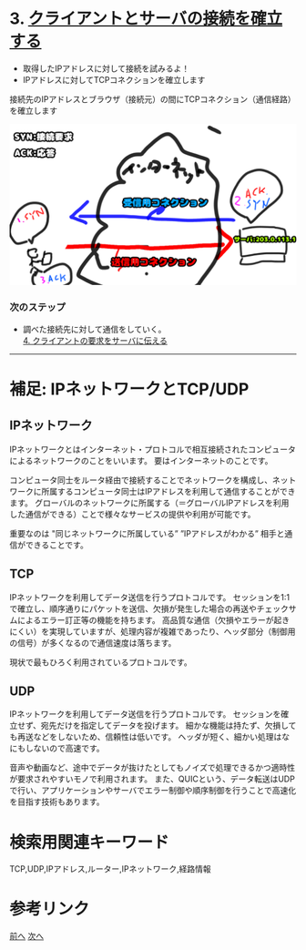 # 3. [クライアントとサーバの接続を確立する](3.md)
- 取得したIPアドレスに対して接続を試みるよ！
- IPアドレスに対してTCPコネクションを確立します

接続先のIPアドレスとブラウザ（接続元）の間にTCPコネクション（通信経路）を確立します

![TCP接続する](img/3handshake.png)


### 次のステップ
- 調べた接続先に対して通信をしていく。<br>
[4. クライアントの要求をサーバに伝える](4.md)

--- 
# 補足: IPネットワークとTCP/UDP

## IPネットワーク
IPネットワークとはインターネット・プロトコルで相互接続されたコンピュータによるネットワークのことをいいます。
要はインターネットのことです。

コンピュータ同士をルータ経由で接続することでネットワークを構成し、ネットワークに所属するコンピュータ同士はIPアドレスを利用して通信することができます。
グローバルのネットワークに所属する（＝グローバルIPアドレスを利用した通信ができる）ことで様々なサービスの提供や利用が可能です。

重要なのは "同じネットワークに所属している” ”IPアドレスがわかる” 相手と通信ができることです。
## TCP
IPネットワークを利用してデータ送信を行うプロトコルです。
セッションを1:1で確立し、順序通りにパケットを送信、欠損が発生した場合の再送やチェックサムによるエラー訂正等の機能を持ちます。
高品質な通信（欠損やエラーが起きにくい）を実現していますが、処理内容が複雑であったり、ヘッダ部分（制御用の信号）が多くなるので通信速度は落ちます。

現状で最もひろく利用されているプロトコルです。
## UDP 
IPネットワークを利用してデータ送信を行うプロトコルです。
セッションを確立せず、宛先だけを指定してデータを投げます。
細かな機能は持たず、欠損しても再送などをしないため、信頼性は低いです。
ヘッダが短く、細かい処理はなにもしないので高速です。

音声や動画など、途中でデータが抜けたとしてもノイズで処理できるかつ適時性が要求されやすいモノで利用されます。
また、QUICという、データ転送はUDPで行い、アプリケーションやサーバでエラー制御や順序制御を行うことで高速化を目指す技術もあります。

# 検索用関連キーワード
TCP,UDP,IPアドレス,ルーター,IPネットワーク,経路情報
# 参考リンク


[前へ](2.md) [次へ](4.md)